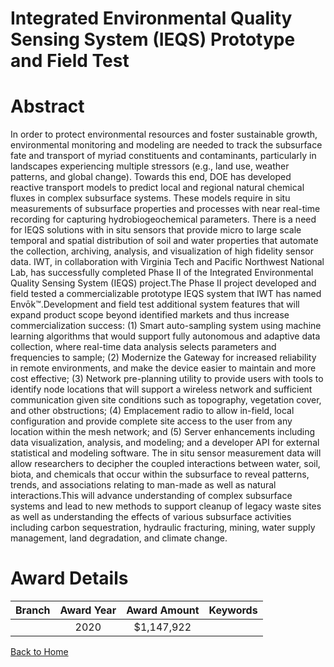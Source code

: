 
Integrated Environmental Quality Sensing System (IEQS) Prototype and Field Test
===============================================================================

# Abstract


In order to protect environmental resources and foster sustainable growth, environmental monitoring and modeling are needed to track the subsurface fate and transport of myriad constituents and contaminants, particularly in landscapes experiencing multiple stressors (e.g., land use, weather patterns, and global change). Towards this end, DOE has developed reactive transport models to predict local and regional natural chemical fluxes in complex subsurface systems. These models require in situ measurements of subsurface properties and processes with near real-time recording for capturing hydrobiogeochemical parameters. There is a need for IEQS solutions with in situ sensors that provide micro to large scale temporal and spatial distribution of soil and water properties that automate the collection, archiving, analysis, and visualization of high fidelity sensor data. IWT, in collaboration with Virginia Tech and Pacific Northwest National Lab, has successfully completed Phase II of the Integrated Environmental Quality Sensing System (IEQS) project.The Phase II project developed and field tested a commercializable prototype IEQS system that IWT has named Envōk™.Development and field test additional system features that will expand product scope beyond identified markets and thus increase commercialization success: (1) Smart auto-sampling system using machine learning algorithms that would support fully autonomous and adaptive data collection, where real-time data analysis selects parameters and frequencies to sample; (2) Modernize the Gateway for increased reliability in remote environments, and make the device easier to maintain and more cost effective; (3) Network pre-planning utility to provide users with tools to identify node locations that will support a wireless network and sufficient communication given site conditions such as topography, vegetation cover, and other obstructions; (4) Emplacement radio to allow in-field, local configuration and provide complete site access to the user from any location within the mesh network; and (5) Server enhancements including data visualization, analysis, and modeling; and a developer API for external statistical and modeling software. The in situ sensor measurement data will allow researchers to decipher the coupled interactions between water, soil, biota, and chemicals that occur within the subsurface to reveal patterns, trends, and associations relating to man-made as well as natural interactions.This will advance understanding of complex subsurface systems and lead to new methods to support cleanup of legacy waste sites as well as understanding the effects of various subsurface activities including carbon sequestration, hydraulic fracturing, mining, water supply management, land degradation, and climate change.  

# Award Details

|Branch|Award Year|Award Amount|Keywords|
| :---: | :---: | :---: | :---: |
||2020|$1,147,922||
  
  


[Back to Home](https://github.com/chrischow/dod_sbir_awards/Reports/CC/#824)